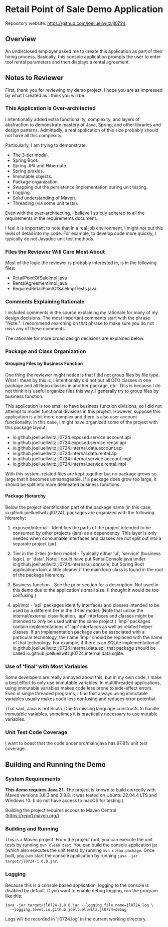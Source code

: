 # Retail Point of Sale Demo Application

Repository website: https://github.com/joelluellwitz/jl0724

## Overview

An undisclosed employer asked me to create this application as part of their
hiring process. Basically, this console application prompts the user to enter
tool rental parameters and then displays a rental agreement.

## Notes to Reviewer

First, thank you for reviewing my demo project. I hope you are as impressed by
what I created as I think you will be.

### This Application is Over-architected

I intentionally added extra functionality, complexity, and layers of abstraction
to demonstrate mastery of Java, Spring, and other libraries and design patterns.
Admittedly, a real application of this size probably should not have all this
complexity.

Particularly, I am trying to demonstrate:

* The 3-tier model.
* Spring Boot.
* Spring JPA and Hibernate.
* Spring proxies.
* Immutable objects.
* Package organization.
* Swapping out the persistence implementation during unit testing.
* Logging.
* Solid understanding of Maven.
* Threading (via some unit tests).

Even with the over-architecting, I believe I strictly adhered to all the
requirements in the requirements document.

I feel it is important to note that in a real job environment, I might not put
this level of detail into my code. For example, to develop code more quickly, I
typically do not Javadoc unit test methods.

### Files the Reviewer Will Care Most About

Most of the logic the reviewer is probably interested in, is in the following
files:

* RetailPointOfSaleImpl.java
* RentalAgreementImpl.java
* RequiredRetailPointOfSaleImplTests.java

### Comments Explaining Rationale

I included comments in the source explaining my rationale for many of my design
decisions. The most important comments start with the phrase "Note:". I
recommend searching on that phrase to make sure you do not miss any of these
comments.

The rationale for more broad design decisions are explained below.

### Package and Class Organization

#### Grouping Files by Business Function

One thing the reviewer might notice is that I did not group files by file type.
What I mean by this is, I intentionally did not put all DTO classes in one
package and all Repo classes in another package, etc. This is because I do not
think it is useful organize files this way. I generally try to group files by
business function.

This application is too small to have business function divisions, so I did not
attempt to model functional divisions in this project. However, suppose this
application is a bit more complex and there is also user account functionality.
In this case, I might have organized some of the project with this package
layout:
* io.github.joelluellwitz.jl0724.exposed.service.account.api
* io.github.joelluellwitz.jl0724.exposed.service.rental.api
* io.github.joelluellwitz.jl0724.internal.data.account.api
* io.github.joelluellwitz.jl0724.internal.data.rental.api
* io.github.joelluellwitz.jl0724.internal.service.account.impl
* io.github.joelluellwitz.jl0724.internal.service.rental.impl

With this system, related files are kept together but no package grows so large
that it becomes unmanageable. If a package does grow too large, it should be
split into more delineated business functions.

#### Package Hierarchy

Below the project identification part of the package name (in this case,
io.github.joelluellwitz.jl0724), packages are organized with the following
hierarchy:

1. exposed/internal - Identifies the parts of the project intended to be
consumed by other projects (jars) as a dependency. This layer is only needed
when consumable interfaces and classes are not split out into a separate project
(jar).

2. Tier in the 3-tier (n-tier) model - Typically either 'ui', 'service'
(business logic), or 'data'. Note: I could have put RentalConsole.java under
io.github.joelluellwitz.jl0724.internal.ui.console, but Spring Boot applications
look a little cleaner if the main loop class is found in the root of the package
hierarchy.

3. Business function - See the prior section for a description. Not used in this
demo due to the application's small size. (I thought it would be too confusing.)

4. api/impl - 'api' packages identify interfaces and classes intended to be used
by a different tier in the 3-tier model. (Note that unlike the internal/external
classification, 'api' interfaces and classes might be intended to *only* be used
within the same project.) 'impl' packages contain implementations of 'api'
interfaces as well as related helper classes. If an implementation package can
be associated with a particular technology, the name 'impl' should be replaced
with the name of that technology. For example, if there is an SQLite
implementation of io.github.joelluellwitz.jl0724.internal.data.api, that package
should be called io.github.joelluellwitz.jl0724.internal.data.sqlite.

### Use of 'final' with Most Variables

Some developers are really annoyed about this, but in my own code, I make a best
effort to only use immutable variables. In multithreaded applications, using
immutable variables makes code less prone to side-effect errors. Even in single
threaded programs, I find that always using immutable variables usually makes
code less confusing and reduces error potential.

That said, Java is not Scala. Due to missing language constructs to handle
immutable variables, sometimes it is practically necessary to use mutable
variables.

### Unit Test Code Coverage

I want to boast that the code under src/main/java has 97.8% unit test coverage.

## Building and Running the Demo

### System Requirements

**This demo requires Java 21.** The project is known to build correctly with
Maven versions 3.6.3 and 3.9.8. It was tested on Ubuntu 22.04.4 LTS and Windows
10. (I do not have access to macOS for testing.)

Building the project requires access to Maven Central
(https://repo1.maven.org/).

### Building and Running

This is a Maven project. From the project root, you can execute the unit tests
by running `mvn clean test`. You can build the console application jar (which
also executes the unit tests) by running `mvn clean package`. Once built, you
can start the console application by running `java -jar
target/jl0724-1.0.0.jar`.

### Logging

Because this is a console based application, logging to the console is disabled
by default. If you want to enable debug logging, run the program like this:

```
java -jar target/jl0724-1.0.0.jar --logging.file.name=jl0724.log \
  --logging.level.io.github.joelluellwitz.jl0724=debug
```

Logs will be recorded in 'jl0724.log' in the current working directory.